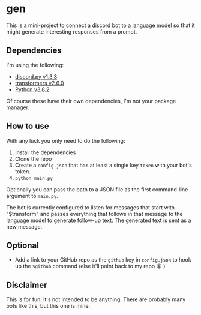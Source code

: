 # gen
This is a mini-project to connect a [discord](https://discord.com/) bot to a [language model](https://en.wikipedia.org/wiki/Language_model) so that it might generate interesting responses from a prompt.

## Dependencies
I'm using the following:
* [discord.py v1.3.3](https://pypi.org/project/discord.py/)
* [transformers v2.6.0](https://github.com/huggingface/transformers)
* [Python v3.8.2](https://www.python.org/)

Of course these have their own dependencies, I'm not your package manager.

## How to use
With any luck you only need to do the following:
1. Install the dependencies
2. Clone the repo
3. Create a `config.json` that has at least a single key `token` with your bot's token.
4. `python main.py`

Optionally you can pass the path to a JSON file as the first command-line argument to `main.py`.

The bot is currently configured to listen for messages that start with "$transform" and passes everything that follows in that message to the language model to generate follow-up text. The generated text is sent as a new message. 

## Optional
* Add a link to your GitHub repo as the `github` key in `config.json` to hook up the `$github` command (else it'll point back to my repo :stuck_out_tongue_closed_eyes: )

## Disclaimer
This is for fun, it's not intended to be anything. There are probably many bots like this, but this one is mine.